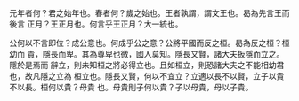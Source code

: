 元年者何？君之始年也。春者何？歲之始也。王者孰謂，謂文王也。曷為先言王而後言
正月？王正月也。何言乎王正月？大一統也。

公何以不言即位？成公意也。何成乎公之意？公將平國而反之桓。曷為反之桓？桓幼而
貴，隱長而卑。其為尊卑也微，國人莫知。隱長又賢，諸大夫扳隱而立之。隱於是焉而
辭立，則未知桓之將必得立也。且如桓立，則恐諸大夫之不能相幼君也，故凡隱之立為
桓立也。隱長又賢，何以不宜立？立適以長不以賢，立子以貴不以長。桓何以貴？母貴
也。母貴則子何以貴？子以母貴，母以子貴。

